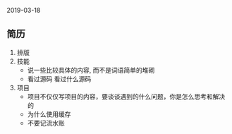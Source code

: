 2019-03-18

## 简历
1. 排版
2. 技能
    - 说一些比较具体的内容, 而不是词语简单的堆砌
    - 看过源码 看过什么源码
3. 项目
    - 项目不仅仅写项目的内容，要谈谈遇到的什么问题，你是怎么思考和解决的
    - 为什么使用缓存
    - 不要记流水账